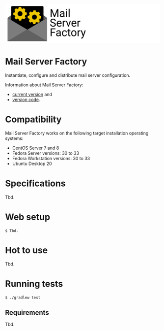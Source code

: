 ![](Logo.png)

# Mail Server Factory

Instantiate, configure and distribute mail server configuration.

Information about Mail Server Factory: 

- [current version](./version.txt) and
- [version code](./version_code.txt).

# Compatibility

Mail Server Factory works on the following target installation operating systems:

- CentOS Server 7 and 8
- Fedora Server versions: 30 to 33
- Fedora Workstation versions: 30 to 33
- Ubuntu Desktop 20

# Specifications

Tbd.

# Web setup

```
$ Tbd.
```

# Hot to use

Tbd.

# Running tests

```
$ ./gradlew test
```

## Requirements

Tbd.
